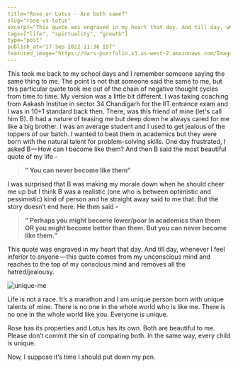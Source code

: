 ```yaml
---
title="Rose or Lotus - Are both same?"
slug="rose-vs-lotus"
excerpt="This quote was engraved in my heart that day. And till day, whenever I feel inferior to anyone — this quote comes from my unconscious mind and reaches to the top of my conscious mind and removes all the hatred/jealousy."
tags=["life", "spirtuality", "growth"]
type="post"
publish_at="17 Sep 2022 11:38 IST"
featured_image="https://dars-portfolio.s3.us-west-2.amazonaws.com/Images/unique-YOU.jpg"
---
```


This took me back to my school days and I remember someone saying the same thing to me. The point is not that someone said the same to me, but this particular quote took me out of the chain of negative thought cycles from time to time. My version was a little bit different. I was taking coaching from Aakash Institue in sector 34 Chandigarh for the IIT entrance exam and I was in 10+1 standard back then. There, was this friend of mine (let's call him B). B had a nature of teasing me but deep down he always cared for me like a big brother. I was an average student and I used to get jealous of the toppers of our batch. I wanted to beat them in academics but they were born with the natural talent for problem-solving skills. One day frustrated, I asked B — How can I become like them? And then B said the most beautiful quote of my life -

> **” You can never become like them”**

I was surprised that B was making my morale down when he should cheer me up but I think B was a realistic (one who is between optimistic and pessimistic) kind of person and he straight away said to me that. But the story doesn’t end here. He then said -

> **” Perhaps you might become lower/poor in academics than them OR you might become better than them. But you can never become like them.”**

This quote was engraved in my heart that day. And till day, whenever I feel inferior to anyone — this quote comes from my unconscious mind and reaches to the top of my conscious mind and removes all the hatred/jealousy.

![unique-me](https://dars-portfolio.s3.us-west-2.amazonaws.com/Images/unique-YOU.jpg)

Life is not a race. It’s a marathon and I am unique person born with unique talents of mine. There is no one in the whole world who is like me. There is no one in the whole world like you. Everyone is unique.

Rose has its properties and Lotus has its own. Both are beautiful to me. Please don’t commit the sin of comparing both. In the same way, every child is unique.

Now, I suppose it’s time I should put down my pen.